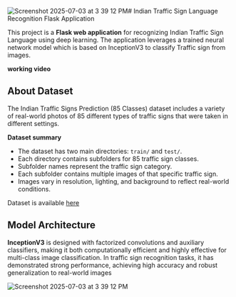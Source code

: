 ![Screenshot 2025-07-03 at 3 39 12 PM](https://github.com/user-attachments/assets/ec668736-3e35-45e7-9ddb-e9306209d97c)# Indian Traffic Sign Language Recognition Flask Application

This project is a **Flask web application** for recognizing Indian Traffic Sign Language  using deep learning. The application leverages a trained neural network model which is based on InceptionV3 to classify Traffic sign from images.

**working video**

## About Dataset
The Indian Traffic Signs Prediction (85 Classes) dataset includes a variety of real-world photos of 85 different types of traffic signs that were taken in different settings.

**Dataset summary**
- The dataset has two main directories: `train/` and `test/`.
- Each directory contains subfolders for 85 traffic sign classes.
- Subfolder names represent the traffic sign category.
- Each subfolder contains multiple images of that specific traffic sign.
- Images vary in resolution, lighting, and background to reflect real-world conditions.

Dataset is available [here](https://www.kaggle.com/datasets/sarangdilipjodh/indian-traffic-signs-prediction85-classes/data)

## Model Architecture
**InceptionV3** is designed with factorized convolutions and auxiliary classifiers, making it both computationally efficient and highly effective for multi-class image classification. In traffic sign recognition tasks, it has demonstrated strong performance, achieving high accuracy and robust generalization to real-world images

![Screenshot 2025-07-03 at 3 39 12 PM](https://github.com/user-attachments/assets/8de6f00d-d04d-4302-8b46-d48a2016d9e8)



